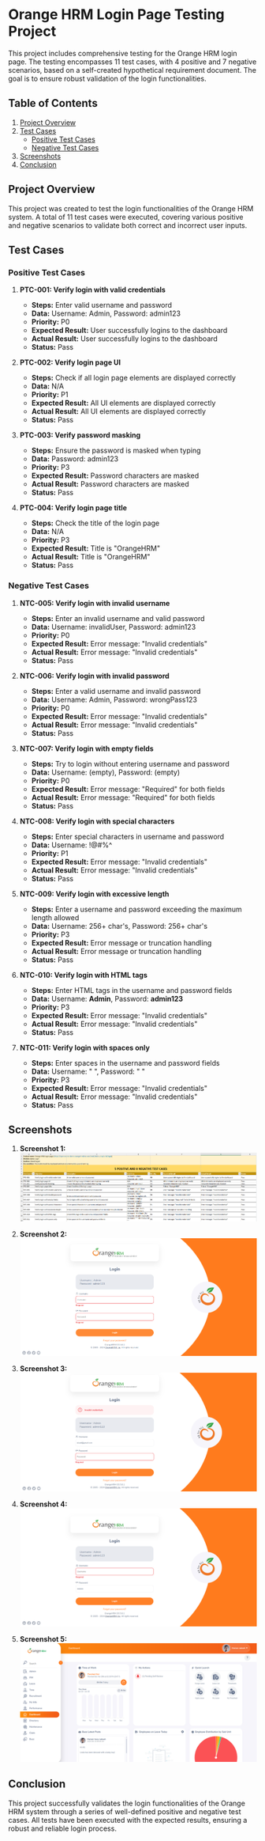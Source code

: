 # Orange HRM Login Page Testing Project

This project includes comprehensive testing for the Orange HRM login page. The testing encompasses 11 test cases, with 4 positive and 7 negative scenarios, based on a self-created hypothetical requirement document. The goal is to ensure robust validation of the login functionalities.

## Table of Contents

1. [Project Overview](#project-overview)
2. [Test Cases](#test-cases)
    - [Positive Test Cases](#positive-test-cases)
    - [Negative Test Cases](#negative-test-cases)
3. [Screenshots](#screenshots)
4. [Conclusion](#conclusion)

## Project Overview

This project was created to test the login functionalities of the Orange HRM system. A total of 11 test cases were executed, covering various positive and negative scenarios to validate both correct and incorrect user inputs.

## Test Cases

### Positive Test Cases

1. **PTC-001: Verify login with valid credentials**
    - **Steps:** Enter valid username and password
    - **Data:** Username: Admin, Password: admin123
    - **Priority:** P0
    - **Expected Result:** User successfully logins to the dashboard
    - **Actual Result:** User successfully logins to the dashboard
    - **Status:** Pass

2. **PTC-002: Verify login page UI**
    - **Steps:** Check if all login page elements are displayed correctly
    - **Data:** N/A
    - **Priority:** P1
    - **Expected Result:** All UI elements are displayed correctly
    - **Actual Result:** All UI elements are displayed correctly
    - **Status:** Pass

3. **PTC-003: Verify password masking**
    - **Steps:** Ensure the password is masked when typing
    - **Data:** Password: admin123
    - **Priority:** P3
    - **Expected Result:** Password characters are masked
    - **Actual Result:** Password characters are masked
    - **Status:** Pass

4. **PTC-004: Verify login page title**
    - **Steps:** Check the title of the login page
    - **Data:** N/A
    - **Priority:** P3
    - **Expected Result:** Title is "OrangeHRM"
    - **Actual Result:** Title is "OrangeHRM"
    - **Status:** Pass

### Negative Test Cases

1. **NTC-005: Verify login with invalid username**
    - **Steps:** Enter an invalid username and valid password
    - **Data:** Username: invalidUser, Password: admin123
    - **Priority:** P0
    - **Expected Result:** Error message: "Invalid credentials"
    - **Actual Result:** Error message: "Invalid credentials"
    - **Status:** Pass

2. **NTC-006: Verify login with invalid password**
    - **Steps:** Enter a valid username and invalid password
    - **Data:** Username: Admin, Password: wrongPass123
    - **Priority:** P0
    - **Expected Result:** Error message: "Invalid credentials"
    - **Actual Result:** Error message: "Invalid credentials"
    - **Status:** Pass

3. **NTC-007: Verify login with empty fields**
    - **Steps:** Try to login without entering username and password
    - **Data:** Username: (empty), Password: (empty)
    - **Priority:** P0
    - **Expected Result:** Error message: "Required" for both fields
    - **Actual Result:** Error message: "Required" for both fields
    - **Status:** Pass

4. **NTC-008: Verify login with special characters**
    - **Steps:** Enter special characters in username and password
    - **Data:** Username: !@#$%^, Password: !@#$%^
    - **Priority:** P1
    - **Expected Result:** Error message: "Invalid credentials"
    - **Actual Result:** Error message: "Invalid credentials"
    - **Status:** Pass

5. **NTC-009: Verify login with excessive length**
    - **Steps:** Enter a username and password exceeding the maximum length allowed
    - **Data:** Username: 256+ char's, Password: 256+ char's
    - **Priority:** P3
    - **Expected Result:** Error message or truncation handling
    - **Actual Result:** Error message or truncation handling
    - **Status:** Pass

6. **NTC-010: Verify login with HTML tags**
    - **Steps:** Enter HTML tags in the username and password fields
    - **Data:** Username: <b>Admin</b>, Password: <b>admin123</b>
    - **Priority:** P3
    - **Expected Result:** Error message: "Invalid credentials"
    - **Actual Result:** Error message: "Invalid credentials"
    - **Status:** Pass

7. **NTC-011: Verify login with spaces only**
    - **Steps:** Enter spaces in the username and password fields
    - **Data:** Username: " ", Password: " "
    - **Priority:** P3
    - **Expected Result:** Error message: "Invalid credentials"
    - **Actual Result:** Error message: "Invalid credentials"
    - **Status:** Pass

## Screenshots

1. **Screenshot 1:**
    ![Screenshot 1](screenshots/1.png)

2. **Screenshot 2:**
    ![Screenshot 2](screenshots/2.png)

3. **Screenshot 3:**
    ![Screenshot 3](screenshots/3.png)

4. **Screenshot 4:**
    ![Screenshot 4](screenshots/4.png)

5. **Screenshot 5:**
    ![Screenshot 5](screenshots/5.png)


## Conclusion

This project successfully validates the login functionalities of the Orange HRM system through a series of well-defined positive and negative test cases. All tests have been executed with the expected results, ensuring a robust and reliable login process.
